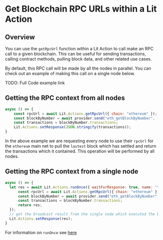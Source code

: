 # Get Blockchain RPC URLs within a Lit Action

## Overview

You can use the `getRpcUrl` function within a Lit Action to call make an RPC call to a given blockchain. This can be useful for sending transactions, calling contract methods, pulling block data, and other related use cases.

By default, this RPC call will be made by all the nodes in parallel. You can check out an example of making this call on a single node below.

TODO: Full Code example link

## Getting the RPC context from all nodes
```js
async () => {
    const rpcUrl = await Lit.Actions.getRpcUrl({ chain: "ethereum" });
    const blockByNumber = await provider.send("eth_getBlockByNumber", ["latest", false]);
    const transactions = blockByNumber.transactions;
    Lit.Actions.setResponse(JSON.stringify(transactions));
}
```
In the above example we are requesting every node to use their `rpcUrl` for the `ethereum` main net to pull the `lastest` block which has settled and return the transactions which it contained. This operation will be performed by all nodes.

## Getting the RPC context from a single node

```js
async () => {
  let res = await Lit.Actions.runOnce({ waitForResponse: true, name: "txnSender" }, async () => {
      const rpcUrl = await Lit.Actions.getRpcUrl({ chain: "ethereum" });
      const blockByNumber = await provider.send("eth_getBlockByNumber", ["latest", false]);
      const transactions = blockByNumber.transactions;
      return res;
  });
  // get the broadcast result from the single node which executed the block query and return it from all clients.
  Lit.Actions.setResponse(res);
}
```

For information on `runOnce` see [here](./run-once.md)

